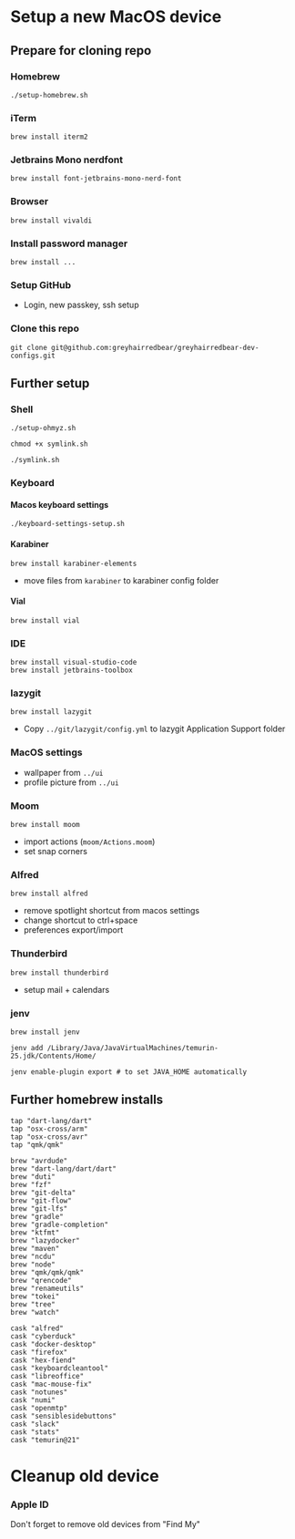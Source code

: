 # Setup a new MacOS device

## Prepare for cloning repo

### Homebrew

```shell
./setup-homebrew.sh
```

### iTerm

```shell
brew install iterm2
```

### Jetbrains Mono nerdfont

```shell
brew install font-jetbrains-mono-nerd-font
```

### Browser

```shell
brew install vivaldi
```

### Install password manager

```shell
brew install ...
```

### Setup GitHub

- Login, new passkey, ssh setup

### Clone this repo

```shell
git clone git@github.com:greyhairredbear/greyhairredbear-dev-configs.git
```

## Further setup

### Shell

```shell
./setup-ohmyz.sh
```

```shell
chmod +x symlink.sh
```

```shell
./symlink.sh
```

### Keyboard

#### Macos keyboard settings

```shell
./keyboard-settings-setup.sh
```

#### Karabiner

```shell
brew install karabiner-elements
```

- move files from `karabiner` to karabiner config folder

#### Vial

```shell
brew install vial
```

### IDE

```shell
brew install visual-studio-code
brew install jetbrains-toolbox
```

### lazygit

```shell
brew install lazygit
```

- Copy `../git/lazygit/config.yml` to lazygit Application Support folder

### MacOS settings

- wallpaper from `../ui`
- profile picture from `../ui`

### Moom

```shell
brew install moom
```

- import actions (`moom/Actions.moom`)
- set snap corners

### Alfred

```shell
brew install alfred
```

- remove spotlight shortcut from macos settings
- change shortcut to ctrl+space
- preferences export/import

### Thunderbird

```shell
brew install thunderbird
```

- setup mail + calendars

### jenv

```shell
brew install jenv
```

```shell
jenv add /Library/Java/JavaVirtualMachines/temurin-25.jdk/Contents/Home/
```

```shell
jenv enable-plugin export # to set JAVA_HOME automatically
```

## Further homebrew installs

```
tap "dart-lang/dart"
tap "osx-cross/arm"
tap "osx-cross/avr"
tap "qmk/qmk"

brew "avrdude"
brew "dart-lang/dart/dart"
brew "duti"
brew "fzf"
brew "git-delta"
brew "git-flow"
brew "git-lfs"
brew "gradle"
brew "gradle-completion"
brew "ktfmt"
brew "lazydocker"
brew "maven"
brew "ncdu"
brew "node"
brew "qmk/qmk/qmk"
brew "qrencode"
brew "renameutils"
brew "tokei"
brew "tree"
brew "watch"

cask "alfred"
cask "cyberduck"
cask "docker-desktop"
cask "firefox"
cask "hex-fiend"
cask "keyboardcleantool"
cask "libreoffice"
cask "mac-mouse-fix"
cask "notunes"
cask "numi"
cask "openmtp"
cask "sensiblesidebuttons"
cask "slack"
cask "stats"
cask "temurin@21"
```

# Cleanup old device

### Apple ID

Don't forget to remove old devices from "Find My"
